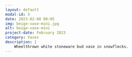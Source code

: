 ```yaml
---
layout: default
modal-id: 5
date: 2023-02-08 00:05
img: beige-vase-mini.jpg
alt: beige-vase-mini
project-date: February 2023
category: Vases
description: |
    Wheelthrown white stoneware bud vase in snowflecks.
---
```

